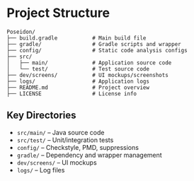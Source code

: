 # Project Structure

```
Poseidon/
├── build.gradle           # Main build file
├── gradle/                # Gradle scripts and wrapper
├── config/                # Static code analysis configs
├── src/
│   ├── main/              # Application source code
│   └── test/              # Test source code
├── dev/screens/           # UI mockups/screenshots
├── logs/                  # Application logs
├── README.md              # Project overview
├── LICENSE                # License info
```

## Key Directories
- `src/main/` – Java source code
- `src/test/` – Unit/integration tests
- `config/` – Checkstyle, PMD, suppressions
- `gradle/` – Dependency and wrapper management
- `dev/screens/` – UI mockups
- `logs/` – Log files

